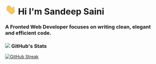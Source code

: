 
<h1><img src="https://raw.githubusercontent.com/ABSphreak/ABSphreak/master/gifs/Hi.gif" width="35">  Hi I'm Sandeep Saini</h1>

<h3>A Fronted Web Developer focuses on writing clean, elegant and efficient code.</h3>



<h3><img src="https://camo.githubusercontent.com/f11b92476ee793cfe97f20e0564ab552bd9bd670179d7b6772c59bb4d3218ca6/68747470733a2f2f692e70696e696d672e636f6d2f6f726967696e616c732f36352f63342f66342f36356334663435323537316265313236316539633632336637646134383861632e676966" width="35"/> GitHub's Stats</h3>

[![GitHub Streak](https://github-readme-streak-stats.herokuapp.com?user=sandeepsaini30&theme=github-dark)](https://git.io/streak-stats)


<!---
<h3>Currently working at BWI.</i></h3>
- 👋 Hi, I’m @sandeepsaini30
- 👀 I’m interested in ...
- 🌱 I’m currently learning ...
- 💞️ I’m looking to collaborate on ...
- 📫 How to reach me ...


sandeepsaini30/sandeepsaini30 is a ✨ special ✨ repository because its `README.md` (this file) appears on your GitHub profile.
You can click the Preview link to take a look at your changes.
--->
